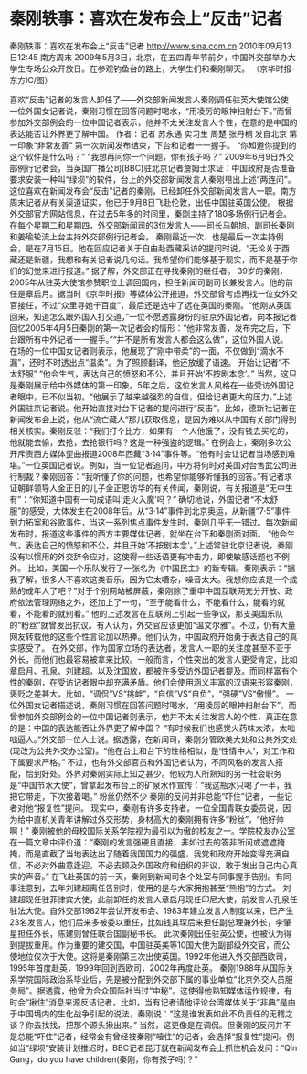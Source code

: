 # 秦刚轶事：喜欢在发布会上“反击”记者

秦刚轶事：喜欢在发布会上“反击”记者
http://www.sina.com.cn  2010年09月13日12:45  南方周末
2009年5月3日，北京，在五四青年节前夕，中国外交部举办大学生专场公众开放日。在参观钓鱼台的路上，大学生们和秦刚聊天。 （京华时报-东方IC/图）

喜欢“反击”记者的发言人卸任了——外交部新闻发言人秦刚调任驻英大使馆公使
一位外国女记者说，秦刚习惯在回答问题时喝水，“用凌厉的眼神扫射台下。”而曾参加外交部例会的一位中国记者表示，他并不太关注发言人个性，在意的是中国的表达能否让外界更了解中国。
作者：记者 苏永通 实习生 周楚 张丹桐  发自北京
第一印象“非常友善”
第一次新闻发布结束，下台和记者一一握手。
“你知道你提到的这个软件是什么吗？”
“我想再问你一个问题，你有孩子吗？”
2009年6月9日外交部例行记者会，当英国广播公司(BBC)驻北京记者詹姆士求证：中国政府是否准备要求安装一种叫“绿坝”的软件，台上的外交部新闻发言人秦刚甩出上述“两连问”。
这位喜欢在新闻发布会“反击”记者的秦刚，已经卸任外交部新闻发言人一职。南方周末记者从有关渠道证实，他已于9月8日飞赴伦敦，出任中国驻英国公使。
根据外交部官方网站信息，在过去5年多的时间里，秦刚主持了180多场例行记者会。在每个星期二和星期四，外交部新闻司的3位发言人——司长马朝旭、副司长秦刚和姜瑜轮流上台主持外交部例行记者会。
秦刚最近一次、也是最后一次主持例会，是在7月15日。他在回应记者关于自由赴西藏采访的提问时说，“无论关于西藏还是新疆，我想和有关记者说几句话。我希望你们能够基于现实，而不是基于你们的幻觉来进行报道。”
据了解，外交部正在寻找秦刚的继任者。
39岁的秦刚，2005年从驻英大使馆参赞职位上调回国内，担任新闻司副司长兼发言人。他的前任是章启月。据当时《京华时报》等媒体公开报道，外交部曾考虑再找一位女外交官接任，不过“众里寻她千百度”，最后还是选中了远在英国的秦刚。“他刚从英国回来，知道怎么跟外国人打交道，”一位不愿透露身份的驻京外国记者，向本报记者回忆2005年4月5日秦刚的第一次记者会的情形：“他非常友善，发布完之后，下台跟所有中外记者一一握手。”“并不是所有发言人都会这么做”，这位外国人说。
在场的一位中国女记者则表示，他展现了“刚中带柔”的一面，不仅做到“滴水不漏”，还时不时透出点“温柔”。为了照顾翻译，他还放缓了语速。
开始让记者“不太舒服”
“他会生气，表达自己的愤怒和不公，并且开始‘不按剧本念’。”
当然，这只是秦刚展示给中外媒体的第一印象。5年之后，这位发言人风格在一些受访外国记者眼中，已不似当初。“他展示了越来越强烈的自信，但给记者更大的压力。”上述外国驻京记者说。他开始直接对台下记者的提问进行“反击”。比如，德新社记者在新闻发布会上说，他从“流亡藏人”那儿获取信息，是因为难以从中国有关部门得到相关核实。秦刚反驳：“我们打个比方，如果有一个人他饿了，没有钱去买吃的，他就能去偷，去抢，去抢银行吗？这是一种强盗的逻辑。”
在例会上，秦刚多次公开斥责西方媒体歪曲报道2008年西藏“3·14”事件等。“他有时会让记者当场感到难堪。”一位英国记者说。例如，当一位记者追问，中方将何时对美国对台售武公司进行制裁？秦刚回答：“我听懂了你的问题，也希望你能够听懂我的回答。”有记者求证朝鲜领导人金正日的儿子金正恩访华的有关传闻，秦刚说，有关报道是“无中生有”：“你知道中国有一句成语叫‘走火入魔’吗？”
确切地说，外国记者“不太舒服”的感受，大体发生在2008年后。从“3·14”事件到北京奥运，从新疆“7·5”事件到力拓案和谷歌事件，当这一系列焦点事件发生时，秦刚几乎无一错过。每次新闻发布时，报道这些事件的西方主要媒体记者，就坐在台下和秦刚面对面。
“他会生气，表达自己的愤怒和不公，并且开始‘不按剧本念’。”上述常驻北京记者说，秦刚没有以惯用的外交辞令应对，这使得一些话语更有冲击力，即使敏感话题也不例外。
比如，美国一个乐队发行了一张名为《中国民主》的新专辑。秦刚表示：“据我了解，很多人不喜欢这类音乐，因为它太嘈杂，噪音太大。我想你应该是一个成熟的成年人了吧？”对于个别网站被屏蔽，秦刚除了重申中国互联网充分开放、政府依法管理网络之外，还加上了一句，“至于能看什么，不能看什么，能看的就看，不能看的就别看。”
他的上述发言在互联网上引起一些争议，那支美国乐队的“粉丝”就曾发出抗议。有人认为，外交官应该更加“温文尔雅”。不过，仍有大量网友转载他的这些个性言论加以热捧。他们认为，中国政府开始勇于表达自己的真实感受了。
在外交部，作为国家立场的表达者，发言人一职的关注度甚至不亚于外长，而他们也最容易被拿来比较。一般而言，个性突出的发言人更受肯定，比如章启月、孔泉、刘建超，以及沈国放，都被许多受访外国记者提及。而同样富有个性的秦刚，在受访记者眼中却充满矛盾。他们会使用涵义丰富的汉语来形容秦刚，褒贬之差甚大，比如，“调侃”VS“挑衅”，“自信”VS“自负”，“强硬”VS“傲慢”。
一位外国女记者描述说，秦刚习惯在回答问题时喝水，“用凌厉的眼神扫射台下”。而曾参加外交部例会的一位中国记者则表示，他并不太关注发言人的个性，真正在意的是：中国的表达能否让外界更了解中国？
“有时候我们也感觉火药味太浓，太咄咄逼人。”外交部一位人士说。据透露，在新闻司，秦刚分管欧美大处和公共外交处(现改为公共外交办公室)。“他在台上和台下的性格相似，是‘性情中人’，对工作和下属要求严格。”
不过，也有外交部官员和外国记者认为，不同风格的发言人搭配，恰到好处。外界对秦刚实际上知之甚少。他较为人所熟知的另一社会职务是“中国节水大使”，曾拿起发布台上的矿泉水作宣传：“我这瓶水只喝了一半，我把它带走，下次接着喝。”
粉丝仍然不少
秦刚的反问并非总能“吓住”记者，一些记者对他“报复性”提问。
现实中，秦刚有许多支持者。一位全国青联女委员说，因为给中直机关青年讲解过外交形势，身材高大的秦刚拥有许多“粉丝”，“他好帅啊！”
秦刚被他的母校国际关系学院视为最引以为傲的校友之一。学院校友办公室在一篇文章中评价道：“秦刚的发言强硬且直接，非如过去的答非所问或遮遮掩掩，而是直截了当地表达出了随着我国国力的强盛，我党和政府开始变得充满自信，不必对外曲意逢迎，不必去顾及外国政府和组织的非议，敢于发出自己内心真实的声音。”
在飞赴英国的前一天，秦刚到新闻司各个处室与同事握手告别。有同事注意到，去年刘建超离任告别时，使用的是与大家拥抱甚至“熊抱”的方式。
刘建超现任驻菲律宾大使，此前卸任的发言人章启月现任印尼大使，前发言人孔泉任驻法大使。自外交部1982年尝试开发布会、1983年建立发言人制度以来，已产生23名发言人，他们后来多被委以重任，比如钱其琛后来担任副总理兼外长，李肇星担任外长，陈建则曾任联合国副秘书长。
此次秦刚出任驻英公使，也被认为得到提拔重用。作为重要的建交国，中国驻英美等10国大使为副部级外交官，而公使地位仅次于大使。这将是秦刚第三次出使英国。1992年他进入外交部西欧司，1995年首度赴英，1999年回到西欧司，2002年再度赴英。
秦刚1988年从国际关系学院国际政治系毕业后，先是被分配到外交部下属的事业单位“北京外交人员服务局”。据透露，他曾为合众国际社当过“中秘”。这使得他熟知媒体运作规律，有时会“揪住”消息来源反诘记者，比如，当有记者请他评论台湾媒体关于“非典”是由于中国境内的生化战争引起的说法，秦刚说：“这是谁发表如此不负责任的无稽之谈？你去找找，把那个源头揪出来。”
当然，这更像是在调侃。但秦刚的反问并不是总能“吓住”记者，经常会有曾经被秦刚“噎住”的记者，会选择“报复性”提问。例如当“绿坝”安装计划推迟时，BBC记者昆汀就在新闻发布会上抓住机会发问：“Qin Gang，do you have children(秦刚，你有孩子吗)？”

